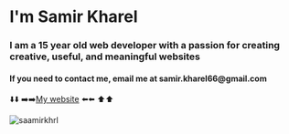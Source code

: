 # I'm Samir Kharel
<h3>I am a 15 year old web developer with a passion for creating creative, useful, and meaningful websites</h3>
<h4>If you need to contact me, email me at samir.kharel66@gmail.com</h4>
⬇️⬇️
➡️➡️<a href='https://www.samirkharel.com/' target='_blank'>My website</a> ⬅️⬅️
⬆️⬆️
</br>
<p align="left"> <img src="https://komarev.com/ghpvc/?username=saamirkhrl&label=Total%20views&color=0e75b6&style=flat" alt="saamirkhrl" /> </p>

